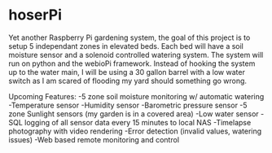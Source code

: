 # hoserPi
Yet another Raspberry Pi gardening system, the goal of this project is to setup 5 independant zones in elevated beds. Each bed will have a soil moisture sensor and a solenoid controlled watering system. The system will run on python and the webioPi framework. Instead of hooking the system up to the water main, I will be using a 30 gallon barrel with a low water switch as I am scared of flooding my yard should something go wrong.

Upcoming Features:
-5 zone soil moisture monitoring w/ automatic watering
-Temperature sensor
-Humidity sensor
-Barometric pressure sensor
-5 zone Sunlight sensors (my garden is in a covered area)
-Low water sensor
-SQL logging of all sensor data every 15 minutes to local NAS
-Timelapse photography with video rendering
-Error detection (invalid values, watering issues)
-Web based remote monitoring and control
